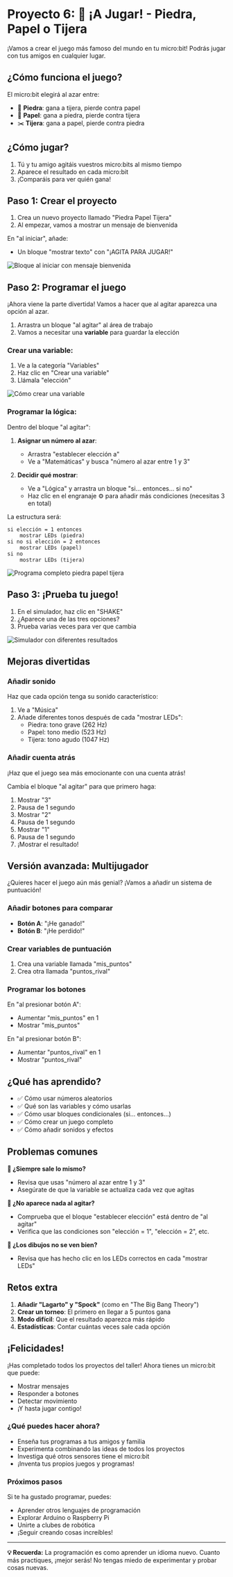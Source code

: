 # Proyecto 6: 🎲 ¡A Jugar! - Piedra, Papel o Tijera

¡Vamos a crear el juego más famoso del mundo en tu micro:bit! Podrás jugar con tus amigos en cualquier lugar.

## ¿Cómo funciona el juego?

El micro:bit elegirá al azar entre:
- 🗿 **Piedra**: gana a tijera, pierde contra papel
- 📄 **Papel**: gana a piedra, pierde contra tijera  
- ✂️ **Tijera**: gana a papel, pierde contra piedra

## ¿Cómo jugar?

1. Tú y tu amigo agitáis vuestros micro:bits al mismo tiempo
2. Aparece el resultado en cada micro:bit
3. ¡Comparáis para ver quién gana!

## Paso 1: Crear el proyecto

1. Crea un nuevo proyecto llamado "Piedra Papel Tijera"
2. Al empezar, vamos a mostrar un mensaje de bienvenida

En "al iniciar", añade:
- Un bloque "mostrar texto" con "¡AGITA PARA JUGAR!"

![Bloque al iniciar con mensaje bienvenida](../imagenes/06-al-iniciar-mensaje-bienvenida.png)

## Paso 2: Programar el juego

¡Ahora viene la parte divertida! Vamos a hacer que al agitar aparezca una opción al azar.

1. Arrastra un bloque "al agitar" al área de trabajo
2. Vamos a necesitar una **variable** para guardar la elección

### Crear una variable:
1. Ve a la categoría "Variables"
2. Haz clic en "Crear una variable"
3. Llámala "elección"

![Cómo crear una variable](../imagenes/06-como-crear-variable.png)

### Programar la lógica:
Dentro del bloque "al agitar":

1. **Asignar un número al azar**:
   - Arrastra "establecer elección a" 
   - Ve a "Matemáticas" y busca "número al azar entre 1 y 3"

2. **Decidir qué mostrar**:
   - Ve a "Lógica" y arrastra un bloque "si... entonces... si no"
   - Haz clic en el engranaje ⚙️ para añadir más condiciones (necesitas 3 en total)

La estructura será:
```
si elección = 1 entonces
    mostrar LEDs (piedra)
si no si elección = 2 entonces  
    mostrar LEDs (papel)
si no
    mostrar LEDs (tijera)
```

![Programa completo piedra papel tijera](../imagenes/06-programa-completo-ppt.png)

## Paso 3: ¡Prueba tu juego!

1. En el simulador, haz clic en "SHAKE"
2. ¿Aparece una de las tres opciones?
3. Prueba varias veces para ver que cambia

![Simulador con diferentes resultados](../imagenes/06-simulador-diferentes-resultados.png)

## Mejoras divertidas

### Añadir sonido
Haz que cada opción tenga su sonido característico:

1. Ve a "Música"
2. Añade diferentes tonos después de cada "mostrar LEDs":
   - Piedra: tono grave (262 Hz)
   - Papel: tono medio (523 Hz)
   - Tijera: tono agudo (1047 Hz)

### Añadir cuenta atrás
¡Haz que el juego sea más emocionante con una cuenta atrás!

Cambia el bloque "al agitar" para que primero haga:
1. Mostrar "3"
2. Pausa de 1 segundo
3. Mostrar "2"  
4. Pausa de 1 segundo
5. Mostrar "1"
6. Pausa de 1 segundo
7. ¡Mostrar el resultado!

## Versión avanzada: Multijugador

¿Quieres hacer el juego aún más genial? ¡Vamos a añadir un sistema de puntuación!

### Añadir botones para comparar
- **Botón A**: "¡He ganado!"
- **Botón B**: "¡He perdido!"

### Crear variables de puntuación
1. Crea una variable llamada "mis_puntos"
2. Crea otra llamada "puntos_rival"

### Programar los botones
En "al presionar botón A":
- Aumentar "mis_puntos" en 1
- Mostrar "mis_puntos"

En "al presionar botón B":
- Aumentar "puntos_rival" en 1  
- Mostrar "puntos_rival"

## ¿Qué has aprendido?

- ✅ Cómo usar números aleatorios
- ✅ Qué son las variables y cómo usarlas
- ✅ Cómo usar bloques condicionales (si... entonces...)
- ✅ Cómo crear un juego completo
- ✅ Cómo añadir sonidos y efectos

## Problemas comunes

**🤔 ¿Siempre sale lo mismo?**
- Revisa que usas "número al azar entre 1 y 3"
- Asegúrate de que la variable se actualiza cada vez que agitas

**🤔 ¿No aparece nada al agitar?**
- Comprueba que el bloque "establecer elección" está dentro de "al agitar"
- Verifica que las condiciones son "elección = 1", "elección = 2", etc.

**🤔 ¿Los dibujos no se ven bien?**
- Revisa que has hecho clic en los LEDs correctos en cada "mostrar LEDs"

## Retos extra

1. **Añadir "Lagarto" y "Spock"** (como en "The Big Bang Theory")
2. **Crear un torneo**: El primero en llegar a 5 puntos gana
3. **Modo difícil**: Que el resultado aparezca más rápido
4. **Estadísticas**: Contar cuántas veces sale cada opción

## ¡Felicidades!

¡Has completado todos los proyectos del taller! Ahora tienes un micro:bit que puede:
- Mostrar mensajes
- Responder a botones
- Detectar movimiento
- ¡Y hasta jugar contigo!

### ¿Qué puedes hacer ahora?

- Enseña tus programas a tus amigos y familia
- Experimenta combinando las ideas de todos los proyectos
- Investiga qué otros sensores tiene el micro:bit
- ¡Inventa tus propios juegos y programas!

### Próximos pasos

Si te ha gustado programar, puedes:
- Aprender otros lenguajes de programación
- Explorar Arduino o Raspberry Pi
- Unirte a clubes de robótica
- ¡Seguir creando cosas increíbles!

---

**💡 Recuerda:** La programación es como aprender un idioma nuevo. Cuanto más practiques, ¡mejor serás! No tengas miedo de experimentar y probar cosas nuevas.
